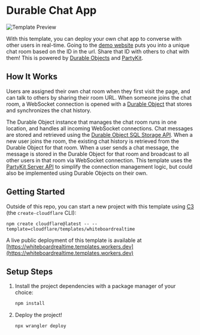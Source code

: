 # Durable Chat App

![Template Preview](https://imagedelivery.net/wSMYJvS3Xw-n339CbDyDIA/da00d330-9a3b-40a2-e6df-b08813fb7200/public)

<!-- dash-content-start -->

With this template, you can deploy your own chat app to converse with other users in real-time. Going to the [demo website](https://whiteboardrealtime.templates.workers.dev) puts you into a unique chat room based on the ID in the url. Share that ID with others to chat with them! This is powered by [Durable Objects](https://developers.cloudflare.com/durable-objects/) and [PartyKit](https://www.partykit.io/).

## How It Works

Users are assigned their own chat room when they first visit the page, and can talk to others by sharing their room URL. When someone joins the chat room, a WebSocket connection is opened with a [Durable Object](https://developers.cloudflare.com/durable-objects/) that stores and synchronizes the chat history.

The Durable Object instance that manages the chat room runs in one location, and handles all incoming WebSocket connections. Chat messages are stored and retrieved using the [Durable Object SQL Storage API](https://developers.cloudflare.com/durable-objects/api/sql-storage/). When a new user joins the room, the existing chat history is retrieved from the Durable Object for that room. When a user sends a chat message, the message is stored in the Durable Object for that room and broadcast to all other users in that room via WebSocket connection. This template uses the [PartyKit Server API](https://docs.partykit.io/reference/partyserver-api/) to simplify the connection management logic, but could also be implemented using Durable Objects on their own.

<!-- dash-content-end -->

## Getting Started

Outside of this repo, you can start a new project with this template using [C3](https://developers.cloudflare.com/pages/get-started/c3/) (the `create-cloudflare` CLI):

```
npm create cloudflare@latest -- --template=cloudflare/templates/whiteboardrealtime
```

A live public deployment of this template is available at [https://whiteboardrealtime.templates.workers.dev](https://whiteboardrealtime.templates.workers.dev)

## Setup Steps

1. Install the project dependencies with a package manager of your choice:
   ```bash
   npm install
   ```
2. Deploy the project!
   ```bash
   npx wrangler deploy
   ```
